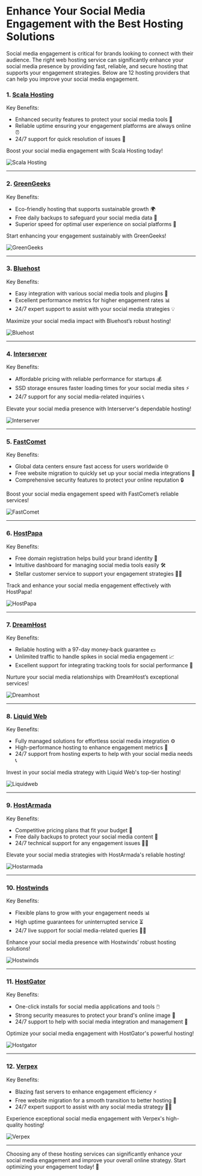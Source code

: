 # Enhance Your Social Media Engagement with the Best Hosting Solutions

Social media engagement is critical for brands looking to connect with their audience. The right web hosting service can significantly enhance your social media presence by providing fast, reliable, and secure hosting that supports your engagement strategies. Below are 12 hosting providers that can help you improve your social media engagement.

### 1. [Scala Hosting](https://snipitx.com/scala-jy)
Key Benefits:
- Enhanced security features to protect your social media tools 🔐
- Reliable uptime ensuring your engagement platforms are always online ⏰
- 24/7 support for quick resolution of issues 💬

Boost your social media engagement with Scala Hosting today!

![Scala Hosting](https://i.imgur.com/uJ5JIK3.png "Scala Web Hosting")

---

### 2. [GreenGeeks](https://snipitx.com/greengeeks-jy)
Key Benefits:
- Eco-friendly hosting that supports sustainable growth 🌍
- Free daily backups to safeguard your social media data 💾
- Superior speed for optimal user experience on social platforms 🚀

Start enhancing your engagement sustainably with GreenGeeks!

![GreenGeeks](https://i.imgur.com/eEwuntu.jpg "GreenGeeks Hosting")

---

### 3. [Bluehost](https://snipitx.com/bluehost-jy)
Key Benefits:
- Easy integration with various social media tools and plugins 📲
- Excellent performance metrics for higher engagement rates 📊
- 24/7 expert support to assist with your social media strategies 💡

Maximize your social media impact with Bluehost’s robust hosting!

![Bluehost](https://i.imgur.com/PasFF9E.jpeg "Bluehost Hosting")

---

### 4. [Interserver](https://snipitx.com/interserver-jy)
Key Benefits:
- Affordable pricing with reliable performance for startups 💰
- SSD storage ensures faster loading times for your social media sites ⚡
- 24/7 support for any social media-related inquiries 📞

Elevate your social media presence with Interserver's dependable hosting!

![Interserver](https://i.imgur.com/OM5dOEW.jpeg "Interserver Hosting")

---

### 5. [FastComet](https://snipitx.com/fastcomet-jy)
Key Benefits:
- Global data centers ensure fast access for users worldwide 🌐
- Free website migration to quickly set up your social media integrations 🔄
- Comprehensive security features to protect your online reputation 🔒

Boost your social media engagement speed with FastComet’s reliable services!

![FastComet](https://i.imgur.com/7qgXuWp.png "FastComet Hosting")

---

### 6. [HostPapa](https://snipitx.com/hostpapa-jy)
Key Benefits:
- Free domain registration helps build your brand identity 🌟
- Intuitive dashboard for managing social media tools easily 🛠️
- Stellar customer service to support your engagement strategies 👩‍💻

Track and enhance your social media engagement effectively with HostPapa!

![HostPapa](https://i.imgur.com/ouDTkvl.jpeg "HostPapa Hosting")

---

### 7. [DreamHost](https://snipitx.com/dreamhost-jy)
Key Benefits:
- Reliable hosting with a 97-day money-back guarantee 💵
- Unlimited traffic to handle spikes in social media engagement 📈
- Excellent support for integrating tracking tools for social performance 🤝

Nurture your social media relationships with DreamHost’s exceptional services!

![Dreamhost](https://i.imgur.com/rXIg8ip.jpeg "Dreamhost Hosting")

---

### 8. [Liquid Web](https://snipitx.com/liquidweb-jy)
Key Benefits:
- Fully managed solutions for effortless social media integration ⚙️
- High-performance hosting to enhance engagement metrics 🚀
- 24/7 support from hosting experts to help with your social media needs 📞

Invest in your social media strategy with Liquid Web's top-tier hosting!

![Liquidweb](https://i.imgur.com/4IvT9SC.jpeg "Liquidweb Hosting")

---

### 9. [HostArmada](https://snipitx.com/hostarmada-jy)
Key Benefits:
- Competitive pricing plans that fit your budget 💸
- Free daily backups to protect your social media content 🔄
- 24/7 technical support for any engagement issues 🙋‍♂️

Elevate your social media strategies with HostArmada's reliable hosting!

![Hostarmada](https://i.imgur.com/KFbdf3o.jpeg "Hostarmada Hosting")

---

### 10. [Hostwinds](https://snipitx.com/hostwinds-jy)
Key Benefits:
- Flexible plans to grow with your engagement needs 📊
- High uptime guarantees for uninterrupted service ⏳
- 24/7 live support for social media-related queries 👩‍💻

Enhance your social media presence with Hostwinds’ robust hosting solutions!

![Hostwinds](https://i.imgur.com/53aSNXx.jpeg "Hostwinds Hosting")

---

### 11. [HostGator](https://snipitx.com/hostgator-jy)
Key Benefits:
- One-click installs for social media applications and tools 🖱️
- Strong security measures to protect your brand's online image 🔐
- 24/7 support to help with social media integration and management 💬

Optimize your social media engagement with HostGator's powerful hosting!

![Hostgator](https://i.imgur.com/BcVkH57.jpeg "Hostgator Hosting")

---

### 12. [Verpex](https://snipitx.com/verpex-jy)
Key Benefits:
- Blazing fast servers to enhance engagement efficiency ⚡
- Free website migration for a smooth transition to better hosting 🔄
- 24/7 expert support to assist with any social media strategy 👩‍💻

Experience exceptional social media engagement with Verpex's high-quality hosting!

![Verpex](https://i.imgur.com/6x5LhiS.jpeg "Verpex Hosting")

---

Choosing any of these hosting services can significantly enhance your social media engagement and improve your overall online strategy. Start optimizing your engagement today! 🌟
